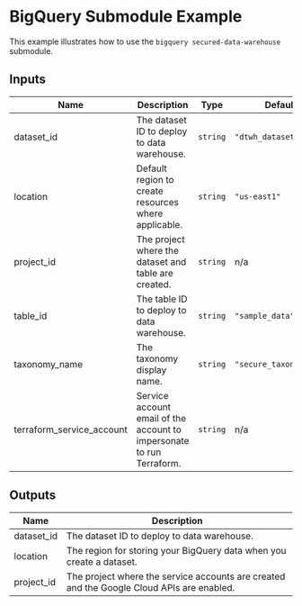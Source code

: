 # BigQuery Submodule Example

This example illustrates how to use the `bigquery secured-data-warehouse` submodule.

<!-- BEGINNING OF PRE-COMMIT-TERRAFORM DOCS HOOK -->
## Inputs

| Name | Description | Type | Default | Required |
|------|-------------|------|---------|:--------:|
| dataset\_id | The dataset ID to deploy to data warehouse. | `string` | `"dtwh_dataset"` | yes |
| location | Default region to create resources where applicable. | `string` | `"us-east1"` | yes |
| project\_id | The project where the dataset and table are created. | `string` | n/a | yes |
| table\_id | The table ID to deploy to data warehouse. | `string` | `"sample_data"` | yes |
| taxonomy\_name | The taxonomy display name. | `string` | `"secure_taxonomy_bq"` | yes |
| terraform\_service\_account | Service account email of the account to impersonate to run Terraform. | `string` | n/a | yes |

## Outputs

| Name | Description |
|------|-------------|
| dataset\_id | The dataset ID to deploy to data warehouse. |
| location | The region for storing your BigQuery data when you create a dataset. |
| project\_id | The project where the service accounts are created and the Google Cloud APIs are enabled. |

<!-- END OF PRE-COMMIT-TERRAFORM DOCS HOOK -->
